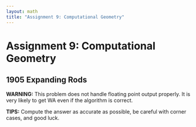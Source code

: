 ```yaml
---
layout: math
title: "Assignment 9: Computational Geometry"
---
```


# Assignment 9: Computational Geometry

## 1905 Expanding Rods

**WARNING:** This problem does not handle floating point output properly. It is very likely to get WA even if the algorithm is correct.

**TIPS:** Compute the answer as accurate as possible, be careful with corner cases, and good luck.